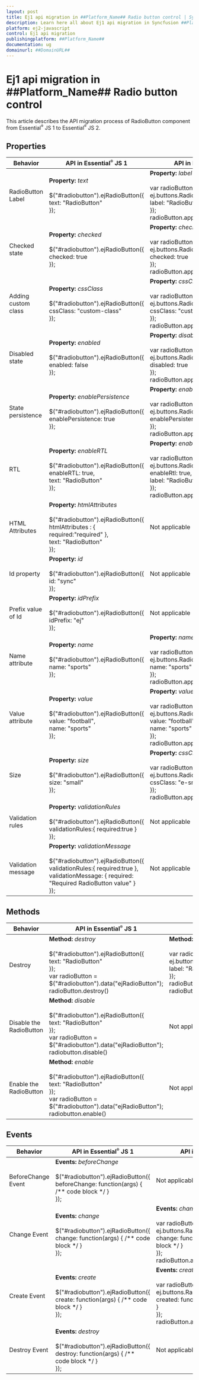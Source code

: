 ```yaml
---
layout: post
title: Ej1 api migration in ##Platform_Name## Radio button control | Syncfusion
description: Learn here all about Ej1 api migration in Syncfusion ##Platform_Name## Radio button control of Syncfusion Essential JS 2 and more.
platform: ej2-javascript
control: Ej1 api migration 
publishingplatform: ##Platform_Name##
documentation: ug
domainurl: ##DomainURL##
---
```


# Ej1 api migration in ##Platform_Name## Radio button control

This article describes the API migration process of RadioButton component from Essential<sup style="font-size:70%">&reg;</sup> JS 1 to Essential<sup style="font-size:70%">&reg;</sup> JS 2.

## Properties

| Behavior | API in Essential<sup style="font-size:70%">&reg;</sup> JS 1 | API in Essential<sup style="font-size:70%">&reg;</sup> JS 2 |
| --- | --- | --- |
| RadioButton Label | **Property:** *text* <br/><br/> $("#radiobutton").ejRadioButton({ <br/>text: "RadioButton" <br/> });  | **Property:** *label* <br/><br/> var radioButton = new ej.buttons.RadioButton({ <br/>label: "RadioButton" <br/>}); <br/>radioButton.appendTo("#radiobutton"); |
| Checked state | **Property:** *checked* <br/><br/> $("#radiobutton").ejRadioButton({ <br/>checked: true <br/> });  | **Property:** *checked* <br/><br/> var radioButton = new ej.buttons.RadioButton({ <br/>checked: true<br/>}); <br/>radioButton.appendTo("#radiobutton"); |
| Adding custom class | **Property:** *cssClass* <br/><br/> $("#radiobutton").ejRadioButton({ <br/>cssClass: "custom-class" <br/> });  | **Property:** *cssClass* <br/><br/> var radioButton = new ej.buttons.RadioButton({ <br/>cssClass: "custom-class" <br/>}); <br/>radioButton.appendTo("#radiobutton"); |
| Disabled state | **Property:** *enabled* <br/><br/>  $("#radiobutton").ejRadioButton({ <br/>enabled: false <br/> });  | **Property:** *disabled* <br/><br/> var radioButton = new ej.buttons.RadioButton({ <br/>disabled: true <br/>}); <br/>radioButton.appendTo("#radiobutton"); |
| State persistence | **Property:** *enablePersistence* <br/><br/> $("#radiobutton").ejRadioButton({ <br/>enablePersistence: true <br/> });  | **Property:** *enablePersistence* <br/><br/> var radioButton = new ej.buttons.RadioButton({ <br/>enablePersistence: true <br/>}); <br/>radioButton.appendTo("#radiobutton"); |
| RTL | **Property:** *enableRTL* <br/><br/> $("#radiobutton").ejRadioButton({ <br/>enableRTL: true, <br/> text: "RadioButton"<br/> });  | **Property:** *enableRtl* <br/><br/> var radioButton = new ej.buttons.RadioButton({ <br/>enableRtl: true, <br/> label: "RadioButton" <br/>}); <br/>radioButton.appendTo("#radiobutton"); |
| HTML Attributes | **Property:** *htmlAttributes* <br/><br/>  $("#radiobutton").ejRadioButton({ <br/>htmlAttributes : { required:"required" }, <br/> text: "RadioButton" <br/>});  | Not applicable |
| Id property | **Property:** *id* <br/><br/> $("#radiobutton").ejRadioButton({ <br/>id: "sync" <br/> });  | Not applicable |
| Prefix value of Id | **Property:** *idPrefix* <br/><br/> $("#radiobutton").ejRadioButton({ <br/>idPrefix: "ej" <br/> });  | Not applicable |
| Name attribute | **Property:** *name* <br/><br/> $("#radiobutton").ejRadioButton({ <br/> name: "sports" <br/> });  | **Property:** *name* <br/><br/> var radioButton = new ej.buttons.RadioButton({ <br/> name: "sports" <br/>}); <br/>radioButton.appendTo("#radiobutton"); |
| Value attribute | **Property:** *value* <br/><br/> $("#radiobutton").ejRadioButton({ <br/>value: "football", <br/>name: "sports" <br/> });  | **Property:** *value* <br/><br/> var radioButton = new ej.buttons.RadioButton({ <br/>value: "football", <br/>name: "sports" <br/>}); <br/>radioButton.appendTo("#radiobutton"); |
| Size | **Property:** *size* <br/><br/> $("#radiobutton").ejRadioButton({ <br/>size: "small" <br/> });  | **Property:** *cssClass* <br/><br/> var radioButton = new ej.buttons.RadioButton({ <br/>cssClass: "e-small" <br/>}); <br/>radioButton.appendTo("#radiobutton"); |
| Validation rules | **Property:** *validationRules* <br/><br/> $("#radiobutton").ejRadioButton({ <br/> validationRules:{ required:true } <br/> });  | Not applicable |
| Validation message | **Property:** *validationMessage* <br/><br/> $("#radiobutton").ejRadioButton({ <br/> validationRules:{ required:true }, <br/>validationMessage: { required: "Required RadioButton value" } <br/> });  | Not applicable |

## Methods

| Behavior | API in Essential<sup style="font-size:70%">&reg;</sup> JS 1 | API in Essential<sup style="font-size:70%">&reg;</sup> JS 2 |
| --- | --- | --- |
| Destroy | **Method:** *destroy* <br/><br/> $("#radiobutton").ejRadioButton({ <br/>text: "RadioButton" <br/> }); <br/> var radioButton = $("#radiobutton").data("ejRadioButton"); <br/>radioButton.destroy()  | **Method:** *destroy* <br/><br/> var radioButton = new ej.buttons.RadioButton({ <br/>label: "RadioButton" <br/>}); <br/>radioButton.appendTo("#radiobutton");<br/>radioButton.destroy(); |
| Disable the RadioButton | **Method:** *disable* <br/><br/> $("#radiobutton").ejRadioButton({ <br/>text: "RadioButton" <br/> }); <br/> var radioButton = $("#radiobutton").data("ejRadioButton"); <br/>radiobutton.disable()  | Not applicable |
| Enable the RadioButton | **Method:** *enable* <br/><br/> $("#radiobutton").ejRadioButton({ <br/>text: "RadioButton" <br/> }); <br/> var radioButton = $("#radiobutton").data("ejRadioButton"); <br/>radiobutton.enable()  | Not applicable |

## Events

| Behavior | API in Essential<sup style="font-size:70%">&reg;</sup> JS 1 | API in Essential<sup style="font-size:70%">&reg;</sup> JS 2 |
| --- | --- | --- |
| BeforeChange Event | **Events:** *beforeChange* <br/><br/> $("#radiobutton").ejRadioButton({ <br/>beforeChange: function(args) { /** code block */ } <br/> });  | Not applicable |
| Change Event | **Events:** *change* <br/><br/> $("#radiobutton").ejRadioButton({ <br/>change: function(args) { /** code block */ } <br/> });  | **Events:** *change* <br/><br/> var radioButton = new ej.buttons.RadioButton({ <br/>change: function(args) { /** code block */ } <br/>}); <br/>radioButton.appendTo("#radiobutton"); |
| Create Event | **Events:** *create* <br/><br/> $("#radiobutton").ejRadioButton({ <br/>create: function(args) { /** code block */ } <br/> });  | **Events:** *created* <br/><br/> var radioButton = new ej.buttons.RadioButton({ <br/>created: function() { /** code block */ } <br/>}); <br/>radioButton.appendTo("#radiobutton"); |
| Destroy Event | **Events:** *destroy* <br/><br/> $("#radiobutton").ejRadioButton({ <br/>destroy: function(args) { /** code block */ } <br/> });  | Not applicable |